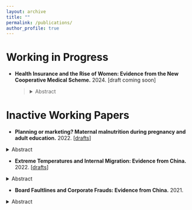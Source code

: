 ```yaml
---
layout: archive
title: ""
permalink: /publications/
author_profile: true
---
```


 

# Working in Progress

* __Health Insurance and the Rise of Women: Evidence from the New Cooperative Medical Scheme.__ 2024.
[draft coming soon]
    > <details>
    > <summary>Abstract</summary>
    >  <div style = "text-align: justify; line-height: 1.5;">
    >  <font size = "3"> 
    >   Females are traditionally viewed as the primary providers of informal parental care in China, especially in rural areas. We investigate whether the health insurance coverage in rural China, the New Cooperative Medical Scheme (NCMS), can unleash more female labor forces by reducing the burden of informal parental care. Employing a heterogeneity-robust difference-in-differences estimation, we find that the NCMS has a significant positive impact on female labor supply, primarily in non-farm occupations. In contrast, we observe no significant changes in male labor supply. We explore the mechanism by showing that the NCMS significantly decreases the provision and demand for parental care by females. Our findings illuminate the importance of public health insurance in developing countries, highlighting its potential to stimulate labor supply, mitigate gender disparities in the labor market, and empower women more bargaining power within household.
    >  </font>
    >  </div>
    > </details>





# Inactive Working Papers

- __Planning or marketing? Maternal malnutrition during pregnancy and adult education.__ 2022.
[[drafts](../assets/papers/planning_marketing_education.pdf)]

<details>
<summary>Abstract</summary>
  <div style = "text-align: justify; line-height: 1.5;">
  <font size = "3"> 
   This paper evaluates the reform and opening-up policy in China, a transition from the central planned to market economy, on the increase of the child's educational attainment. Based on the individual-level population census data and a cohort difference-in-differences strategy, I find that the reform policy has a subtle but significantly positive effect on the increase of the child’s educational attainment, especially in less educated areas. The results are robust to the inclusion of confounders and provide suggestive evidence that the market economy can ameliorate the maternal malnutrition and reduce the regional and gender education inequality caused by the inappropriate economic system.
  </font>
  </div>
</details>


- __Extreme Temperatures and Internal Migration: Evidence from China.__ 2022.
[[drafts](../assets/papers/temp_mig.pdf)]

<details>
<summary>Abstract</summary>
  <div style = "text-align: justify; line-height: 1.5;">
  <font size = "3"> 
    This paper investigates the impacts of extreme temperatures on internal migration in China from 1995 to 2010, employing county-level data for analysis. The findings reveal a significant migrate-out effect from counties experiencing extreme low temperatures; specifically, an additional day with temperatures below 10F increases net outmigration by 0.073 percentage points compared to a day with temperatures ranging between 50-60F. Conversely, increased temperature act as a deterrent to migration, with male outmigration showing a significant decrease under extreme high temperatures (>90F). This divergence in response to extreme temperatures is postulated to stem from variations in perceptual abilities. Intriguingly, female migrants display a distinct pattern, remaining unaffected in their migratory responses to both extreme high and low temperatures. This deviation may be attributed to entrenched traditional Chinese ideologies influencing female mobility. Further investigation into rural regions and agricultural growing seasons yields results consistent with the baseline results, with a more pronounced effect from high temperatures, thereby providing a suggestive evidence of potential liquidity constraints based on the agricultural mechanism, suggesting that the financial hardships from failed agricultural outputs can act as a barrier, preventing individuals from migrating even if they are motivated to do so. 
  </font>
  </div>
</details>



- __Board Faultlines and Corporate Frauds: Evidence from China.__ 2021.
<details>
<summary>Abstract</summary>
  <div style = "text-align: justify; line-height: 1.5;">
  <font size = "3"> 
  This paper takes China's A-share listed companies from 2010 to 2019 as research samples to study the influence of different types of board faultlines on the violations of listed companies. Results from Bivariate Probit Model show that board fault zone has an overall inhibiting effect on corporate frauds and significantly increases the probability of being investigated for violations. Specifically, different types of faultlines affect different types of frauds. And this effect is more obvious in state-owned enterprises and companies with better internal control. Further analysis shows that the board faultlines has a significant inhibitory effect on different levels of violations, and is conducive to shorten the inspection time.
  </font>
  </div>
</details>
